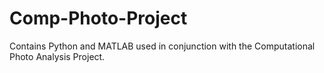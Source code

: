 # Comp-Photo-Project

Contains Python and MATLAB used in conjunction with the Computational Photo Analysis Project.
